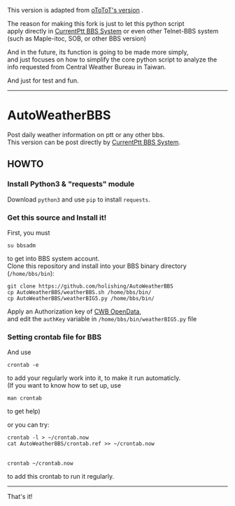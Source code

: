 This version is adapted from [oToToT's version](https://github.com/oToToT/AutoWeatherPtt) .

The reason for making this fork is just to let this python script
<br>apply directly in [CurrentPtt BBS System](https://github.com/ptt/pttbbs) or even other Telnet-BBS system (such as Maple-itoc, SOB, or other BBS version)

And in the future, its function is going to be made more simply, 
<br>and just focuses on how to simplify the core python script to analyze the info requested from Central Weather Bureau in Taiwan.

And just for test and fun.

***

# AutoWeatherBBS

Post daily weather information on ptt or any other bbs.
<br>This version can be post directly by [CurrentPtt BBS System](https://github.com/ptt/pttbbs).

## HOWTO

### Install Python3 & "requests" module

Download `python3` and use `pip` to install `requests`.

### Get this source and Install it!

First, you must

`su bbsadm` 

to get into BBS system account.
<br>Clone this repository and install into your BBS binary directory (`/home/bbs/bin`):

`git clone https://github.com/holishing/AutoWeatherBBS`
<br>`cp AutoWeatherBBS/weatherBBS.sh /home/bbs/bin/`
<br>`cp AutoWeatherBBS/weatherBIG5.py /home/bbs/bin/`

Apply an Authorization key of [CWB OpenData](http://opendata.cwb.gov.tw/),
<br>and edit the `authKey` variable in `/home/bbs/bin/weatherBIG5.py` file

### Setting crontab file for BBS

And use 

`crontab -e` 

to add your regularly work into it, to make it run automaticly.
<br>(If you want to know how to set up, use 

`man crontab`

to get help)

or you can try:

`crontab -l > ~/crontab.now`
<br>`cat AutoWeatherBBS/crontab.ref >> ~/crontab.now`

<br>`crontab ~/crontab.now`

to add this crontab to run it regularly.

***

That's it!
